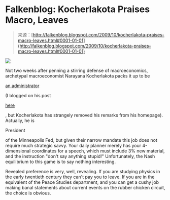 <!--yml
category: 未分类
date: 2024-05-12 21:47:37
-->

# Falkenblog: Kocherlakota Praises Macro, Leaves

> 来源：[http://falkenblog.blogspot.com/2009/10/kocherlakota-praises-macro-leaves.html#0001-01-01](http://falkenblog.blogspot.com/2009/10/kocherlakota-praises-macro-leaves.html#0001-01-01)

[![](img/af3ded9b0f9e70b65c72969f6d42cb5d.png)](https://blogger.googleusercontent.com/img/b/R29vZ2xl/AVvXsEiQzclgmsND3zKpnoQamRJV_BC6bSa9qfgTmyHoUneY_7jDNoWaTKxmliASN7EnRfqvhO8Z1mNTCX1PsMYbor6pjk_Bh5VG-iMTuf4F8RV6vpIOclWefz4r3LXQKOVnFB4rFiAuPg/s1600-h/koch.jpg)

Not two weeks after penning a stirring defense of macroeconomics, archetypal macroeconomist Narayana Kocherlakota packs it up to be

[an administrator](http://online.wsj.com/article/SB125434451183553661.html)

(I blogged on his post

[here](http://falkenblog.blogspot.com/2009/09/macroeconomist-says-macroeconomics.html)

, but Kocherlakota has strangely removed his remarks from his homepage). Actually, he is

President

of the Minneapolis Fed, but given their narrow mandate this job does not require much strategic savvy. Your daily planner merely has your 4-dimensional coordinates for a speech, which must include 3% new material, and the instruction "don't say anything stupid!" Unfortunately, the Nash equilibrium to this game is to say nothing interesting.

Revealed preference is very, well, revealing. If you are studying physics in the early twentieth century they can't pay you to leave. If you are in the equivalent of the Peace Studies department, and you can get a cushy job making banal statements about current events on the rubber chicken circuit, the choice is obvious.